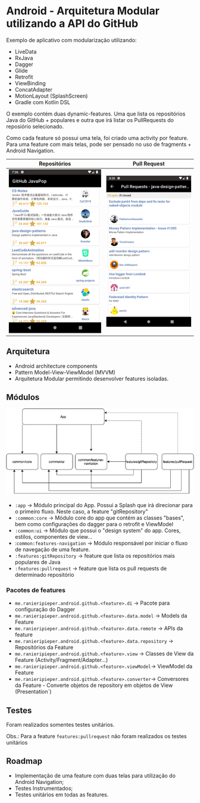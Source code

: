 # Android - Arquitetura Modular utilizando a API do GitHub

Exemplo de aplicativo com modularização utilizando:

- LiveData
- RxJava
- Dagger
- Glide
- Retrofit
- ViewBinding
- ConcatAdapter
- MotionLayout (SplashScreen)
- Gradle com Kotlin DSL

O exemplo contém duas dynamic-features. Uma que lista os repositórios Java do GitHub + populares e outra que irá listar os PullRequests do reposiório selecionado.

Como cada feature só possui uma tela, foi criado uma activity por feature. Para uma feature com mais telas, pode ser pensado no uso de fragments + Android Navigation.

| Repositórios  | Pull Request |
| ------------- | ------------- |
| ![Repositórios](screenshots/git-repositories.png)  | ![Pull Requests](screenshots/pull-requests.png)  |

## Arquitetura

- Android architecture components
- Pattern Model-View-ViewModel (MVVM)
- Arquitetura Modular permitindo desenvolver features isoladas.

## Módulos

![Diagrama](screenshots/diagram.png)

- `:app` -> Módulo principal do App. Possui a Splash que irá direcionar para o primeiro fluxo. Neste caso, a feature "gitRepository"
- `:common:core` -> Módulo core do app que contém as classes "bases", bem como configurações do dagger para o retrofit e ViewModel
- `:common:ui` -> Módulo que possui o "design system" do app. Cores, estilos, componentes de view...
- :`common:features-navigation` -> Módulo responsável por iniciar o fluxo de navegação de uma feature.
- `:features:gitRepository` -> feature que lista os repositórios mais populares de Java
- `:features:pullrequest` -> feature que lista os pull requests de determinado repositório

### Pacotes de features
- `me.ranieripieper.android.github.<feature>.di` -> Pacote para configuração do Dagger
- `me.ranieripieper.android.github.<feature>.data.model` -> Models da Feature
- `me.ranieripieper.android.github.<feature>.data.remote` -> APIs da feature
- `me.ranieripieper.android.github.<feature>.data.repository` -> Repositórios da Feature
- `me.ranieripieper.android.github.<feature>.view` -> Classes de View da Feature (Activity/Fragment/Adapter...)
- `me.ranieripieper.android.github.<feature>.viewModel`-> ViewModel da Feature
- `me.ranieripieper.android.github.<feature>.converter`-> Conversores da Feature - Converte objetos de repository em objetos de View (Presentation`)

## Testes

Foram realizados somentes testes unitários. 

Obs.: Para a feature `features:pullrequest` não foram realizados os testes unitários

## Roadmap

- Implementação de uma feature com duas telas para utilização do Android Navigation;
- Testes Instrumentados;
- Testes unitários em todas as features.